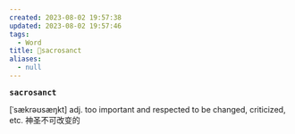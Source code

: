 ```yaml
---
created: 2023-08-02 19:57:38
updated: 2023-08-02 19:57:46
tags:
  - Word
title: 📖sacrosanct
aliases:
  - null
---
```


<pre><strong>sacrosanct</strong></pre>
[ˈsækrəʊsæŋkt]
adj. too important and respected to be changed, criticized, etc. 神圣不可改变的
